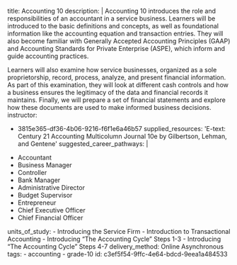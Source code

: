 title: Accounting 10
description: |
  Accounting 10 introduces the role and responsibilities of an accountant in a service business. Learners will be introduced to the basic definitions and concepts, as well as foundational information like the accounting equation and transaction entries. They will also become familiar with Generally Accepted Accounting Principles (GAAP) and Accounting Standards for Private Enterprise (ASPE), which inform and guide accounting practices.
  
  Learners will also examine how service businesses, organized as a sole proprietorship, record, process, analyze, and present financial information. As part of this examination, they will look at different cash controls and how a business ensures the legitimacy of the data and financial records it maintains. Finally, we will prepare a set of financial statements and explore how these documents are used to make informed business decisions.
instructor:
  - 3815e365-df36-4b06-9216-f6f1e6a46b57
supplied_resources: 'E-text: Century 21 Accounting Multicolumn Journal 10e by Gilbertson, Lehman, and Gentene'
suggested_career_pathways: |
  <ul>
  <li>Accountant</li>
  <li>Business Manager</li>
  <li>Controller</li>
  <li>Bank Manager</li>
  <li>Administrative Director</li>
  <li>Budget Supervisor</li>
  <li>Entrepreneur</li>
  <li>Chief Executive Officer</li>
  <li>Chief Financial Officer</li>
  </ul>
units_of_study:
  - Introducing the Service Firm
  - Introduction to Transactional Accounting
  - Introducing “The Accounting Cycle” Steps 1-3
  - Introducing “The Accounting Cycle” Steps 4-7
delivery_method: Online Asynchronous
tags:
  - accounting
  - grade-10
id: c3ef5f54-9ffc-4e64-bdcd-9eea1a484533

